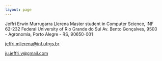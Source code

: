 ```yaml
---
layout: page
---
```


Jeffri Erwin Murrugarra Llerena 
Master student in Computer Science, INF 62-232 
Federal University of Rio Grande do Sul 
Av. Bento Gonçalves, 9500 - Agronomia, Porto Alegre - RS, 90650-001 

jeffri.mllerena@inf.ufrgs.br

ju.jeffri.v@gmail.com
